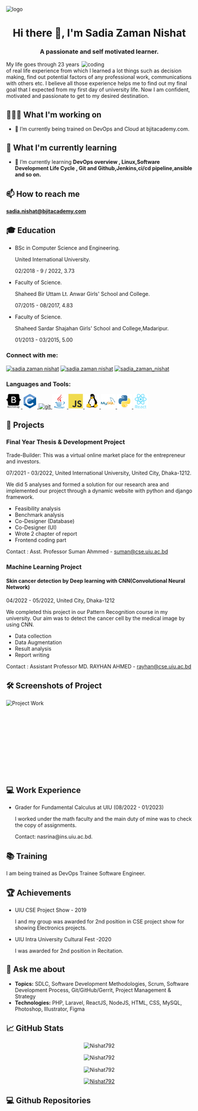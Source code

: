 ![logo](https://user-images.githubusercontent.com/131149262/234837102-c016b0c9-7985-45d1-87ec-5329c46789f9.png)
<h1 align="center">Hi there 👋, I'm Sadia Zaman Nishat</h1>
<h3 align="center">A passionate and self motivated learner.</h3>

<img align="right" alt="coding" width="300" src="https://user-images.githubusercontent.com/131149262/235105972-6514f84e-8dc9-4cb3-9ebc-df3d8540f3f1.png">

<p>My life goes through 23 years of real life experience from which I learned a
lot things such as decision making, find out potential factors of any
professional work, communications with others etc. I believe all those
experience helps me to find out my final goal that I expected from my first
day of university life. Now I am confident, motivated and passionate to get to my desired destination.
</p>

## 👨🏽‍💻 What I'm working on
- 🔭 I’m currently being trained on DevOps and Cloud at bjitacademy.com.
## 🧠 What I'm currently learning
- 🌱 I’m currently learning **DevOps overview , Linux,Software Development Life Cycle , Git and Github,Jenkins,ci/cd pipeline,ansible and so on.**
## 📫 How to reach me
  **sadia.nishat@bjitacademy.com**
  
  ## 🎓 Education
- BSc in Computer Science and Engineering.

   United International University.
   
   02/2018 - 9 / 2022, 3.73

- Faculty of Science.

  Shaheed Bir Uttam Lt. Anwar Girls' School and College.
  
  07/2015 - 08/2017, 4.83

- Faculty of Science.

  Shaheed Sardar Shajahan Girls' School and College,Madaripur.

  01/2013 - 03/2015, 5.00

<h3 align="left">Connect with me:</h3>
<p align="left">
<a href="https://linkedin.com/in/sadia zaman nishat" target="blank"><img align="center" src="https://raw.githubusercontent.com/rahuldkjain/github-profile-readme-generator/master/src/images/icons/Social/linked-in-alt.svg" alt="sadia zaman nishat" height="30" width="40" /></a>
<a href="https://fb.com/sadia zaman nishat" target="blank"><img align="center" src="https://raw.githubusercontent.com/rahuldkjain/github-profile-readme-generator/master/src/images/icons/Social/facebook.svg" alt="sadia zaman nishat" height="30" width="40" /></a>
<a href="https://instagram.com/sadia_zaman_nishat" target="blank"><img align="center" src="https://raw.githubusercontent.com/rahuldkjain/github-profile-readme-generator/master/src/images/icons/Social/instagram.svg" alt="sadia_zaman_nishat" height="30" width="40" /></a>
</p>

<h3 align="left">Languages and Tools:</h3>
<p align="left"> <a href="https://getbootstrap.com" target="_blank" rel="noreferrer"> <img src="https://raw.githubusercontent.com/devicons/devicon/master/icons/bootstrap/bootstrap-plain-wordmark.svg" alt="bootstrap" width="40" height="40"/> </a> <a href="https://www.cprogramming.com/" target="_blank" rel="noreferrer"> <img src="https://raw.githubusercontent.com/devicons/devicon/master/icons/c/c-original.svg" alt="c" width="40" height="40"/> </a> <a href="https://git-scm.com/" target="_blank" rel="noreferrer"> <img src="https://www.vectorlogo.zone/logos/git-scm/git-scm-icon.svg" alt="git" width="40" height="40"/> </a> <a href="https://www.java.com" target="_blank" rel="noreferrer"> <img src="https://raw.githubusercontent.com/devicons/devicon/master/icons/java/java-original.svg" alt="java" width="40" height="40"/> </a> <a href="https://developer.mozilla.org/en-US/docs/Web/JavaScript" target="_blank" rel="noreferrer"> <img src="https://raw.githubusercontent.com/devicons/devicon/master/icons/javascript/javascript-original.svg" alt="javascript" width="40" height="40"/> </a> <a href="https://www.linux.org/" target="_blank" rel="noreferrer"> <img src="https://raw.githubusercontent.com/devicons/devicon/master/icons/linux/linux-original.svg" alt="linux" width="40" height="40"/> </a> <a href="https://www.mysql.com/" target="_blank" rel="noreferrer"> <img src="https://raw.githubusercontent.com/devicons/devicon/master/icons/mysql/mysql-original-wordmark.svg" alt="mysql" width="40" height="40"/> </a> <a href="https://www.python.org" target="_blank" rel="noreferrer"> <img src="https://raw.githubusercontent.com/devicons/devicon/master/icons/python/python-original.svg" alt="python" width="40" height="40"/> </a> <a href="https://reactjs.org/" target="_blank" rel="noreferrer"> <img src="https://raw.githubusercontent.com/devicons/devicon/master/icons/react/react-original-wordmark.svg" alt="react" width="40" height="40"/> </a> </p>

## 🌟 Projects

  ### Final Year Thesis & Development Project
Trade-Builder:
This was a virtual online market place for the entrepreneur and investors. 

07/2021 - 03/2022, United International University, United City, Dhaka-1212.

We did 5 analyses and formed a solution for our research area and implemented our project through a dynamic website with python and django framework.
- Feasibility analysis 
- Benchmark analysis 
- Co-Designer (Database)
- Co-Designer (UI)
- Wrote 2 chapter of report
- Frontend coding part

Contact : Asst. Professor Suman Ahmmed - suman@cse.uiu.ac.bd

  ### Machine Learning Project
#### Skin cancer detection by Deep learning with CNN(Convolutional Neural Network)

04/2022 - 05/2022, United City, Dhaka-1212

 We completed this project in our Pattern Recognition course in my university. Our aim was to detect the cancer cell by the medical image by using CNN.
- Data collection 
- Data Augmentation 
- Result analysis 
- Report writing

Contact : Assistant Professor MD. RAYHAN AHMED - rayhan@cse.uiu.ac.bd



## 🛠️ Screenshots of Project
<img alt="Project Work" height="200" src="https://miro.medium.com/v2/resize:fit:828/1*oeyjen1fL_SdX2w2_TCS6A.gif" style="max-width: 100%; display: inline-block;">


## 💻 Work Experience
- Grader for Fundamental Calculus at UIU (08/2022 - 01/2023)
  <p>I worked under the math faculty and the main duty of mine was to check the
  copy of assignments. </p>
  Contact: nasrina@ins.uiu.ac.bd.


## 📚 Training
I am being trained as DevOps Trainee Software Engineer.

## 🏆 Achievements
- UIU CSE Project Show - 2019

  I and my group was awarded for 2nd position in CSE project show for showing Electronics projects.

- UIU Intra University Cultural Fest -2020

  I was awarded for 2nd position in Recitation.

## 💬 Ask me about
- <b>Topics:</b> SDLC, Software Development Methodologies, Scrum, Software Development Process, Git/GitHub/Gerrit, Project Management & Strategy
- <b>Technologies:</b> PHP, Laravel, ReactJS, NodeJS, HTML, CSS, MySQL, Photoshop, Illustrator, Figma


## 📈 GitHub Stats
<div align="center">
<p align="center"> <img src="https://komarev.com/ghpvc/?username=Nishat792&label=Profile%20views&color=0e75b6&style=flat" alt="Nishat792" /> </p>
<p><img align="center" src="https://github-readme-stats.vercel.app/api?username=Nishat792&show_icons=true&locale=en" alt="Nishat792" /></p>
<p><img align="center" src="https://github-readme-streak-stats.herokuapp.com/?user=Nishat792&" alt="Nishat792" /></p>
 </div>
<p align="center"> <a href="https://github.com/ryo-ma/github-profile-trophy"><img src="https://github-profile-trophy.vercel.app/?username=Nishat792" alt="Nishat792" /></a> </p>

## 💻 Github Repositories
